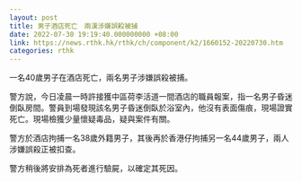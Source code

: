 ```yaml
---
layout: post
title: 男子酒店死亡　兩漢涉嫌誤殺被捕
date: 2022-07-30 19:19:40.000000000 +08:00
link: https://news.rthk.hk/rthk/ch/component/k2/1660152-20220730.htm
categories: rthk
---
```


一名40歲男子在酒店死亡，兩名男子涉嫌誤殺被捕。

警方說，今日凌晨一時許接獲中區荷李活道一間酒店的職員報案，指一名男子昏迷倒臥房間。警員到場發現該名男子昏迷倒臥於浴室內，他沒有表面傷痕，現場證實死亡。現場檢獲少量懷疑毒品，疑與案件有關。 

警方於酒店拘捕一名38歲外籍男子，其後再於香港仔拘捕另一名44歲男子，兩人涉嫌誤殺正被扣查。

警方稍後將安排為死者進行驗屍，以確定其死因。
